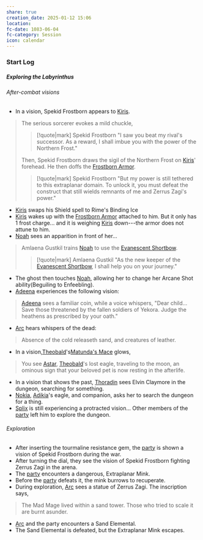 ```yaml
---
share: true
creation_date: 2025-01-12 15:06
location: 
fc-date: 1083-06-04
fc-category: Session
icon: calendar
---
```

### Start Log
##### Exploring the Labyrinthus
###### After-combat visions
-  In a vision, Spekid Frostborn appears to [Kiris](../PCs/Kiris%20Acquermann.md). 
 > The serious sorcerer evokes a mild chuckle, 
 > >[!quote|mark] Spekid Frostborn 
 > "I saw you beat my rival's successor. As a reward, I shall imbue you with the power of the Northern Frost."
 > 
 > Then, Spekid Frostborn draws the sigil of the Northern Frost on [Kiris](../PCs/Kiris%20Acquermann.md)' forehead. He then doffs the [Frostborn Armor](../Items/Frostborn%20Armor.md).
 > 
 > >[!quote|mark] Spekid Frostborn 
 > "But my power is still tethered to this extraplanar domain. To unlock it, you must defeat the construct that still wields remnants of me and Zerrus Zagi's power."
- [Kiris](../PCs/Kiris%20Acquermann.md) swaps his Shield spell to Rime's Binding Ice
- [Kiris](../PCs/Kiris%20Acquermann.md) wakes up with the [Frostborn Armor](../Items/Frostborn%20Armor.md) attached to him. But it only has 1 frost charge... and it is weighing [Kiris](../PCs/Kiris%20Acquermann.md) down---the armor does not attune to him.
- [Noah](../PCs/Noah%20Skie.md) sees an apparition in front of her... 
> Amlaena Gustkil trains [Noah](../PCs/Noah%20Skie.md) to use the [Evanescent Shortbow](../Items/Evanescent%20Shortbow.md).
> >[!quote|mark] Amlaena Gustkil 
> "As the new keeper of the [Evanescent Shortbow](../Items/Evanescent%20Shortbow.md), I shall help you on your journey."
- The ghost then touches [Noah](../PCs/Noah%20Skie.md), allowing her to change her Arcane Shot ability(Beguiling to Enfeebling).
- [Adeena](../PCs/Adeena%20Oberon.md) experiences the following vision:
>[Adeena](../PCs/Adeena%20Oberon.md) sees a familiar coin, while a voice whispers, "Dear child... Save those threatened by the fallen soldiers of Yekora. Judge the heathens as prescribed by your oath."
- [Arc](../PCs/Arc.md) hears whispers of the dead:
> Absence of the cold releaseth sand, and creatures of leather.
- In a vision,[Theobald](../PCs/Theobald%20Clayhollow.md)'s[Matunda's Mace](../Items/Matunda's%20Mace.md) glows,
> You see [Astar](../PCs/Companions/Astar.md), [Theobald](../PCs/Theobald%20Clayhollow.md)'s lost eagle, traveling to the moon, an ominous sign that your beloved pet is now resting in the afterlife.
- In a vision that shows the past, [Thoradin](../PCs/Thoradin%20Goodman.md) sees Elvin Claymore in the dungeon, searching for something.
- [Nokia](../PCs/Companions/Nokia.md), [Adikia](../PCs/Adikia%20Unalome.md)'s eagle, and companion, asks her to search the dungeon for a thing.
- [Splix](../PCs/Spraugh%20'Splix'%20Calix.md) is still experiencing a protracted vision... Other members of the [party](../Factions/Seven%20Up....md) left him to explore the dungeon.
###### Exploration
- After inserting the tourmaline resistance gem, the [party](../Factions/Seven%20Up....md) is shown a vision of Spekid Frostborn during the war.
- After turning the dial, they see the vision of Spekid Frostborn fighting Zerrus Zagi in the arena.
- The [party](../Factions/Seven%20Up....md) encounters a dangerous, Extraplanar Mink.
- Before the [party](../Factions/Seven%20Up....md) defeats it, the mink burrows to recuperate.
- During exploration, [Arc](../PCs/Arc.md) sees a statue of Zerrus Zagi. The inscription says, 
> The Mad Mage lived within a sand tower. Those who tried to scale it are burnt asunder.
- [Arc](../PCs/Arc.md) and the party encounters a Sand Elemental.
- The Sand Elemental is defeated, but the Extraplanar Mink escapes.
